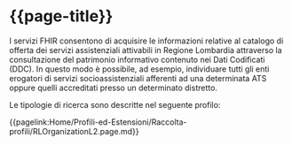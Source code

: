 # {{page-title}}

I servizi FHIR consentono di acquisire le informazioni relative al catalogo di offerta dei servizi assistenziali attivabili in Regione Lombardia attraverso la consultazione del patrimonio informativo contenuto nei Dati Codificati (DDC). In questo modo è possibile, ad esempio, individuare tutti gli enti erogatori di servizi socioassistenziali afferenti ad una determinata ATS oppure quelli accreditati presso un determinato distretto.

Le tipologie di ricerca sono descritte nel seguente profilo: 

{{pagelink:Home/Profili-ed-Estensioni/Raccolta-profili/RLOrganizationL2.page.md}}
